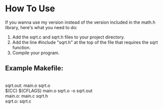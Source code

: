 # How To Use
If you wanna use my version instead of the version included in the math.h library, here's what you need to do:
1. Add the sqrt.c and sqrt.h files to your project directory.
2. Add the line #include "sqrt.h" at the top of the file that requires the sqrt function.
3. Compile your program.
## Example Makefile:
<br>sqrt.out: main.o sqrt.o
<br><t>\$(CC) \$(CFLAGS) main.o sqrt.o -o sqrt.out
<br>main.o: main.c sqrt.h
<br>sqrt.o: sqrt.c
